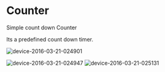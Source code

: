 # Counter
Simple count down Counter

Its a predefined count down timer.


![device-2016-03-21-024901](https://cloud.githubusercontent.com/assets/7248099/13917483/114093a8-ef87-11e5-8eca-1bfae90bb9c8.png=100*20)


![device-2016-03-21-024947](https://cloud.githubusercontent.com/assets/7248099/13917482/1136675c-ef87-11e5-87f8-54975a33d1f8.png)
![device-2016-03-21-025131](https://cloud.githubusercontent.com/assets/7248099/13917484/11d3685e-ef87-11e5-8733-df7fbe7c8a69.png)
